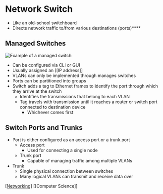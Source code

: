 # Network Switch

- Like an old-school switchboard
- Directs network traffic to/from various destinations (ports)****

## Managed Switches

![Example of a managed switch](/assets/second-brain/2020-11-06-11-46-04.png)

- Can be configured via CLI or GUI
- Usually assigned an [[IP address]]
- VLANs can only be implemented through manages switches
- Ports can be partitioned into groups
- Switch adds a tag to Ethernet frames to identify the port through which they arrive at the switch
  - Identifies the transmissions that belong to each VLAN
  - Tag travels with transmission until it reaches a router or switch port connected to destination device
    - Whichever comes first

## Switch Ports and Trunks

- Port is either configured as an access port or a trunk port
  - Access port
    - Used for connecting a single node
  - Trunk port
    - Capable of managing traffic among multiple VLANs
- Trunk
  - Single physical connection between switches
  - Many logical VLANs can transmit and receive data over

[[Networking]] [[Computer Science]]

[//begin]: # "Autogenerated link references for markdown compatibility"
[ip-address]: ip-address "IP Address"
[networking]: networking "Networking"
[computer-science]: computer-science "Computer Science"
[//end]: # "Autogenerated link references"